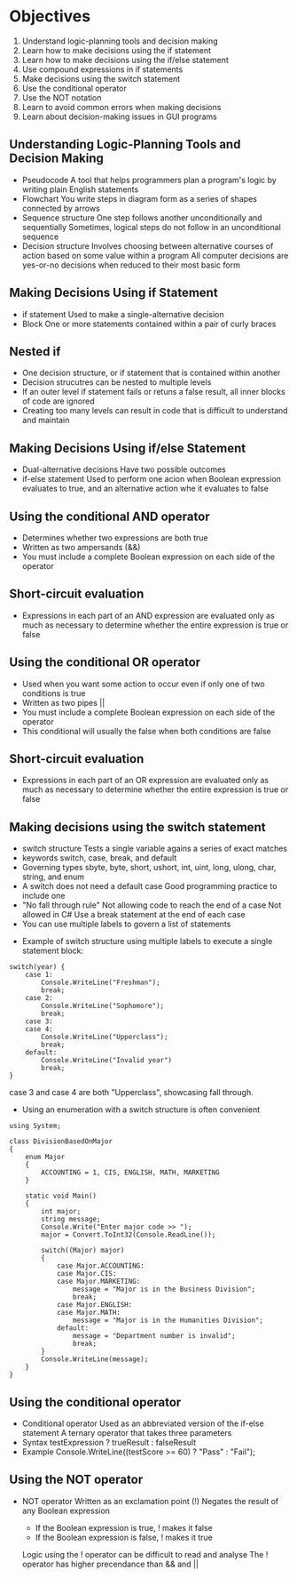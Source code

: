 # Objectives

1. Understand logic-planning tools and decision making
2. Learn how to make decisions using the if statement
3. Learn how to make decisions using the if/else statement
4. Use compound expressions in if statements
5. Make decisions using the switch statement
6. Use the conditional operator
7. Use the NOT notation
8. Learn to avoid common errors when making decisions
9. Learn about decision-making issues in GUI programs

## Understanding Logic-Planning Tools and Decision Making

-   Pseudocode
    A tool that helps programmers plan a program's logic by writing plain English statements
-   Flowchart
    You write steps in diagram form as a series of shapes connected by arrows
-   Sequence structure
    One step follows another unconditionally and sequentially
    Sometimes, logical steps do not follow in an unconditional sequence
-   Decision structure
    Involves choosing between alternative courses of action based on some value within a program
    All computer decisions are yes-or-no decisions when reduced to their most basic form

## Making Decisions Using if Statement

-   if statement
    Used to make a single-alternative decision
-   Block
    One or more statements contained within a pair of curly braces

## Nested if

-   One decision structure, or if statement that is contained within another
-   Decision strucutres can be nested to multiple levels
-   If an outer level if statement fails or retuns a false result, all inner blocks of code are ignored
-   Creating too many levels can result in code that is difficult to understand and maintain

## Making Decisions Using if/else Statement

-   Dual-alternative decisions
    Have two possible outcomes
-   if-else statement
    Used to perform one acion when Boolean expression evaluates to true, and an alternative action whe it evaluates to false

## Using the conditional AND operator

-   Determines whether two expressions are both true
-   Written as two ampersands (&&)
-   You must include a complete Boolean expression on each side of the operator

## Short-circuit evaluation

-   Expressions in each part of an AND expression are evaluated only as much as necessary to determine whether the entire expression is true or false

## Using the conditional OR operator

-   Used when you want some action to occur even if only one of two conditions is true
-   Written as two pipes ||
-   You must include a complete Boolean expression on each side of the operator
-   This conditional will usually the false when both conditions are false

## Short-circuit evaluation

-   Expressions in each part of an OR expression are evaluated only as much as necessary to determine whether the entire expression is true or false

## Making decisions using the switch statement

-   switch structure
    Tests a single variable agains a series of exact matches
-   keywords
    switch, case, break, and default
-   Governing types
    sbyte, byte, short, ushort, int, uint, long, ulong, char, string, and enum
-   A switch does not need a default case
    Good programming practice to include one
-   "No fall through rule"
    Not allowing code to reach the end of a case
    Not allowed in C#
    Use a break statement at the end of each case
-   You can use multiple labels to govern a list of statements

*   Example of switch structure using multiple labels to execute a single statement block:

```
switch(year) {
    case 1:
        Console.WriteLine("Freshman");
        break;
    case 2:
        Console.WriteLine("Sophomore");
        break;
    case 3:
    case 4:
        Console.WriteLine("Upperclass");
        break;
    default:
        Console.WriteLine("Invalid year")
        break;
}
```

case 3 and case 4 are both "Upperclass", showcasing fall through.

-   Using an enumeration with a switch structure is often convenient

```
using System;

class DivisionBasedOnMajor
{
    enum Major
    {
        ACCOUNTING = 1, CIS, ENGLISH, MATH, MARKETING
    }

    static void Main()
    {
        int major;
        string message;
        Console.Write("Enter major code >> ");
        major = Convert.ToInt32(Console.ReadLine());

        switch((Major) major)
        {
            case Major.ACCOUNTING:
            case Major.CIS:
            case Major.MARKETING:
                message = "Major is in the Business Division";
                break;
            case Major.ENGLISH:
            case Major.MATH:
                message = "Major is in the Humanities Division";
            default:
                message = "Department number is invalid";
                break;
        }
        Console.WriteLine(message);
    }
}
```

## Using the conditional operator

-   Conditional operator
    Used as an abbreviated version of the if-else statement
    A ternary operator that takes three parameters
-   Syntax
    testExpression ? trueResult : falseResult
-   Example
    Console.WriteLine((testScore >= 60) ? "Pass" : "Fail");

## Using the NOT operator

-   NOT operator
    Written as an exclamation point (!)
    Negates the result of any Boolean expression

    -   If the Boolean expression is true, ! makes it false
    -   If the Boolean expression is false, ! makes it true

    Logic using the ! operator can be difficult to read and analyse
    The ! operator has higher precendance than && and ||
